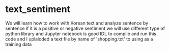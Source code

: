 # text_sentiment
We will learn how to work with Korean text and analyze sentence by sentence if it is a positive or negative sentiment
we will use different type of python library and Jupyter notebook is good IDL to compile and run this code and I uplaloded 
a text file by name of 'shopping.txt' to using as a training data

